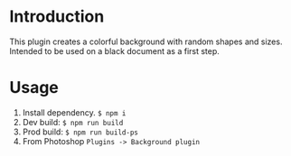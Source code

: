 # Introduction

This plugin creates a colorful background with random shapes and sizes. Intended to be used on a black document as a first step.

# Usage

1. Install dependency. `$ npm i`
2. Dev build: `$ npm run build`
3. Prod build: `$ npm run build-ps`
4. From Photoshop `Plugins -> Background plugin`
